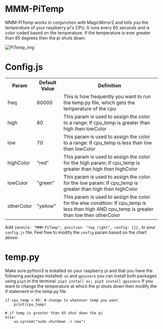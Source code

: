 # MMM-PiTemp
MMM-PiTemp works in conjunction with MagicMirror2 and tells you the temperature of your raspberry pi's CPU. It runs every 60 seconds and is color coded based on the temperature. If the temperature is ever greater than 85 degrees then the pi shuts down.

![PiTemp_img](https://github.com/ckoutavas/MMM-PiTemp/blob/master/PiTemp.png)

# Config.js
<table>
<tr>
<th>Param</th>
<th>Default Value</th>
<th>Definition</th>
</tr>

<tr>
<td>freq</td>
<td>60000</td>
<td>This is how frequently you want to run the temp.py file, which gets the temperature of the cpu</td>
</tr>

<tr>
<td>high</td>
<td>80</td>
<td>This param is used to assign the color to a range: If cpu_temp is greater than high then lowColor</td>
</tr>

<tr>
<td>low</td>
<td>70</td>
<td>This param is used to assign the color to a range: If cpu_temp is less than low then lowColor</td>
</tr>

<tr>
<td>highColor</td>
<td>"red"</td>
<td>This param is used to assign the color for the high param: If cpu_temp is greater than high then highColor</td>
</tr>

<tr>
<td>lowColor</td>
<td>"green"</td>
<td>This param is used to assign the color for the low param: If cpu_temp is greater than high then highColor</td>
</tr>

<tr>
<td>otherColor</td>
<td>"yellow"</td>
<td>This param is used to assign the color for the else condition: If cpu_temp is less than high AND cpu_temp is greater than low then otherColor</td>
</tr>
</table>

Add `{module: "MMM-PiTemp", position: "top_right", config: {}},` to your `config.js` file. Feel free to modify the `config` param based on the chart above.

# temp.py
Make sure python3 is installed on your raspberry pi and that you have the following packages installed: `os` and `gpiozero` you can install both packages using `pip3` in the terminal: `pip3 install os; pip3 install gpiozero`
If you want to change the temperature at which the pi shuts down then modify the if statement in the temp.py file
```
if cpu_temp < 85: # change to whatever temp you want
    print(cpu_temp)

# if temp is greater than 85 shut down the pi
else:
    os.system("sudo shutdown -r now")
```

